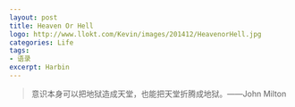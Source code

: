 ```yaml
---
layout: post
title: Heaven Or Hell
logo: http://www.llokt.com/Kevin/images/201412/HeavenorHell.jpg
categories: Life
tags:
- 语录
excerpt: Harbin
---
```


> 意识本身可以把地狱造成天堂，也能把天堂折腾成地狱。——John Milton